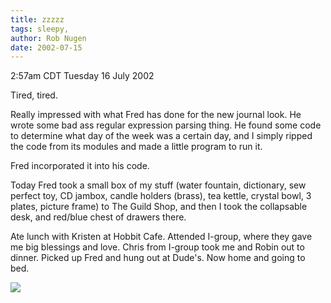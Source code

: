 ```yaml
---
title: zzzzz
tags: sleepy, 
author: Rob Nugen
date: 2002-07-15
---
```


<p class=date>2:57am CDT Tuesday 16 July 2002</p>

<p>Tired, tired.</p>

<p>Really impressed with what Fred has done for the new journal look.
He wrote some bad ass regular expression parsing thing.  He found some
code to determine what day of the week was a certain day, and I simply
ripped the code from its modules and made a little program to run
it.</p>

<p>Fred incorporated it into his code.</p>

<p>Today Fred took a small box of my stuff (water fountain,
dictionary, sew perfect toy, CD jambox, candle holders (brass), tea
kettle, crystal bowl, 3 plates, picture frame) to The Guild Shop, and
then I took the collapsable desk, and red/blue chest of drawers
there.</p>

<p>Ate lunch with Kristen at Hobbit Cafe.  Attended I-group, where
they gave me big blessings and love.  Chris from I-group took me and
Robin out to dinner.  Picked up Fred and hung out at Dude's.  Now home
and going to bed.</p>

<p><img src="/images/rob/wL-ROB.gif"/></p>
